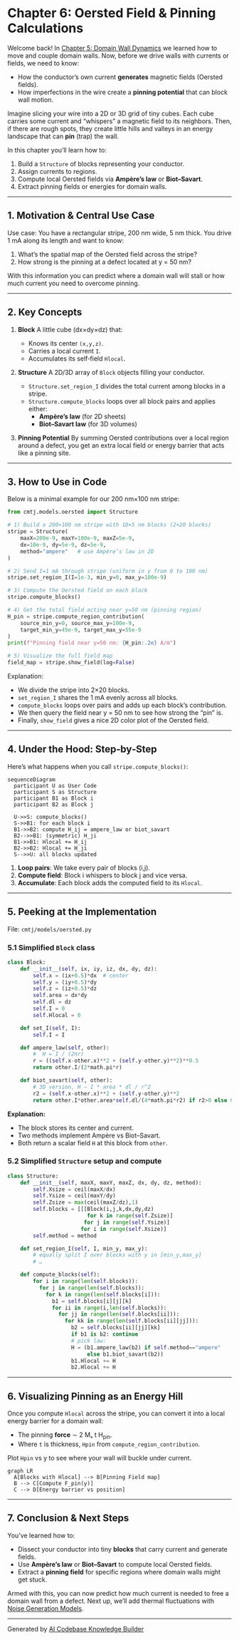 # Chapter 6: Oersted Field & Pinning Calculations

Welcome back! In [Chapter 5: Domain Wall Dynamics](05_domain_wall_dynamics__domainwalldynamics___multilayerwalldynamics__.md) we learned how to move and couple domain walls. Now, before we drive walls with currents or fields, we need to know:

- How the conductor’s own current **generates** magnetic fields (Oersted fields).
- How imperfections in the wire create a **pinning potential** that can block wall motion.

Imagine slicing your wire into a 2D or 3D grid of tiny cubes. Each cube carries some current and “whispers” a magnetic field to its neighbors. Then, if there are rough spots, they create little hills and valleys in an energy landscape that can **pin** (trap) the wall.

In this chapter you’ll learn how to:

1. Build a `Structure` of blocks representing your conductor.
2. Assign currents to regions.
3. Compute local Oersted fields via **Ampère’s law** or **Biot–Savart**.
4. Extract pinning fields or energies for domain walls.

---

## 1. Motivation & Central Use Case

Use case:
You have a rectangular stripe, 200 nm wide, 5 nm thick. You drive 1 mA along its length and want to know:

1. What’s the spatial map of the Oersted field across the stripe?
2. How strong is the pinning at a defect located at y = 50 nm?

With this information you can predict where a domain wall will stall or how much current you need to overcome pinning.

---

## 2. Key Concepts

1. **Block**
   A little cube (dx×dy×dz) that:

   - Knows its center `(x,y,z)`.
   - Carries a local current `I`.
   - Accumulates its self‐field `Hlocal`.

2. **Structure**
   A 2D/3D array of `Block` objects filling your conductor.

   - `Structure.set_region_I` divides the total current among blocks in a stripe.
   - `Structure.compute_blocks` loops over all block pairs and applies either:
     - **Ampère’s law** (for 2D sheets)
     - **Biot–Savart law** (for 3D volumes)

3. **Pinning Potential**
   By summing Oersted contributions over a local region around a defect, you get an extra local field or energy barrier that acts like a pinning site.

---

## 3. How to Use in Code

Below is a minimal example for our 200 nm×100 nm stripe:

```python
from cmtj.models.oersted import Structure

# 1) Build a 200×100 nm stripe with 10×5 nm blocks (2×20 blocks)
stripe = Structure(
    maxX=200e-9, maxY=100e-9, maxZ=5e-9,
    dx=10e-9, dy=5e-9, dz=5e-9,
    method="ampere"   # use Ampère’s law in 2D
)

# 2) Send I=1 mA through stripe (uniform in y from 0 to 100 nm)
stripe.set_region_I(I=1e-3, min_y=0, max_y=100e-9)

# 3) Compute the Oersted field on each block
stripe.compute_blocks()

# 4) Get the total field acting near y=50 nm (pinning region)
H_pin = stripe.compute_region_contribution(
    source_min_y=0, source_max_y=100e-9,
    target_min_y=45e-9, target_max_y=55e-9
)
print(f"Pinning field near y=50 nm: {H_pin:.2e} A/m")

# 5) Visualize the full field map
field_map = stripe.show_field(log=False)
```

Explanation:

- We divide the stripe into 2×20 blocks.
- `set_region_I` shares the 1 mA evenly across all blocks.
- `compute_blocks` loops over pairs and adds up each block’s contribution.
- We then query the field near y = 50 nm to see how strong the “pin” is.
- Finally, `show_field` gives a nice 2D color plot of the Oersted field.

---

## 4. Under the Hood: Step‑by‑Step

Here’s what happens when you call `stripe.compute_blocks()`:

```mermaid
sequenceDiagram
  participant U as User Code
  participant S as Structure
  participant B1 as Block i
  participant B2 as Block j

  U->>S: compute_blocks()
  S->>B1: for each block i
  B1->>B2: compute H_ij = ampere_law or biot_savart
  B2-->>B1: (symmetric) H_ji
  B1->>B1: Hlocal += H_ij
  B2->>B2: Hlocal += H_ji
  S-->>U: all blocks updated
```

1. **Loop pairs**: We take every pair of blocks (i,j).
2. **Compute field**: Block i whispers to block j and vice versa.
3. **Accumulate**: Each block adds the computed field to its `Hlocal`.

---

## 5. Peeking at the Implementation

File: `cmtj/models/oersted.py`

### 5.1 Simplified `Block` class

```python
class Block:
    def __init__(self, ix, iy, iz, dx, dy, dz):
        self.x = (ix+0.5)*dx  # center
        self.y = (iy+0.5)*dy
        self.z = (iz+0.5)*dz
        self.area = dx*dy
        self.dl = dz
        self.I = 0
        self.Hlocal = 0

    def set_I(self, I):
        self.I = I

    def ampere_law(self, other):
        #  H = I / (2πr)
        r = ((self.x-other.x)**2 + (self.y-other.y)**2)**0.5
        return other.I/(2*math.pi*r)

    def biot_savart(self, other):
        # 3D version, H ∼ I * area * dl / r^2
        r2 = (self.x-other.x)**2 + (self.y-other.y)**2
        return other.I*other.area*self.dl/(4*math.pi*r2) if r2>0 else 0
```

**Explanation:**

- The block stores its center and current.
- Two methods implement Ampère vs Biot–Savart.
- Both return a scalar field `H` at this block from `other`.

### 5.2 Simplified `Structure` setup and compute

```python
class Structure:
    def __init__(self, maxX, maxY, maxZ, dx, dy, dz, method):
        self.Xsize = ceil(maxX/dx)
        self.Ysize = ceil(maxY/dy)
        self.Zsize = max(ceil(maxZ/dz),1)
        self.blocks = [[[Block(i,j,k,dx,dy,dz)
                         for k in range(self.Zsize)]
                        for j in range(self.Ysize)]
                       for i in range(self.Xsize)]
        self.method = method

    def set_region_I(self, I, min_y, max_y):
        # equally split I over blocks with y in [min_y,max_y]
        # …

    def compute_blocks(self):
        for i in range(len(self.blocks)):
          for j in range(len(self.blocks)):
            for k in range(len(self.blocks[i])):
              b1 = self.blocks[i][j][k]
              for ii in range(i,len(self.blocks)):
                for jj in range(len(self.blocks[ii])):
                  for kk in range(len(self.blocks[ii][jj])):
                    b2 = self.blocks[ii][jj][kk]
                    if b1 is b2: continue
                    # pick law:
                    H = (b1.ampere_law(b2) if self.method=="ampere"
                         else b1.biot_savart(b2))
                    b1.Hlocal += H
                    b2.Hlocal += H
```

---

## 6. Visualizing Pinning as an Energy Hill

Once you compute `Hlocal` across the stripe, you can convert it into a local energy barrier for a domain wall:

- The pinning **force** ∼ 2 Mₛ t H<sub>pin</sub>.
- Where `t` is thickness, `Hpin` from `compute_region_contribution`.

Plot `Hpin` vs y to see where your wall will buckle under current.

```mermaid
graph LR
  A[Blocks with Hlocal] --> B[Pinning Field map]
  B --> C[Compute F_pin(y)]
  C --> D[Energy barrier vs position]
```

---

## 7. Conclusion & Next Steps

You’ve learned how to:

- Dissect your conductor into tiny **blocks** that carry current and generate fields.
- Use **Ampère’s law** or **Biot–Savart** to compute local Oersted fields.
- Extract a **pinning field** for specific regions where domain walls might get stuck.

Armed with this, you can now predict how much current is needed to free a domain wall from a defect. Next up, we’ll add thermal fluctuations with [Noise Generation Models](07_noise_generation_models_.md).

---

Generated by [AI Codebase Knowledge Builder](https://github.com/The-Pocket/Tutorial-Codebase-Knowledge)
